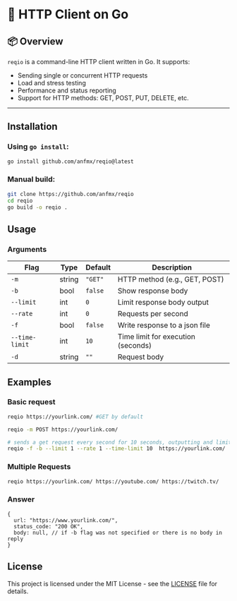# 📘 HTTP Client on Go

## 📦 Overview

`reqio` is a command-line HTTP client written in Go. It supports:

- Sending single or concurrent HTTP requests
- Load and stress testing
- Performance and status reporting
- Support for HTTP methods: GET, POST, PUT, DELETE, etc.

---

## Installation

### Using `go install`:

```bash
go install github.com/anfmx/reqio@latest
```

### Manual build:

```bash
git clone https://github.com/anfmx/reqio
cd reqio
go build -o reqio .
```

## Usage

### Arguments

| Flag           | Type   | Default | Description                        |
| -------------- | ------ | ------- | ---------------------------------- |
| `-m`           | string | `"GET"` | HTTP method (e.g., GET, POST)      |
| `-b`           | bool   | `false` | Show response body                 |
| `--limit`      | int    | `0`     | Limit response body output         |
| `--rate`       | int    | `0`     | Requests per second                |
| `-f`           | bool   | `false` | Write response to a json file      |
| `--time-limit` | int    | `10`    | Time limit for execution (seconds) |
| `-d`           | string | `""`    | Request body                       |

## Examples

### Basic request

```bash
reqio https://yourlink.com/ #GET by default
```

```bash
reqio -m POST https://yourlink.com/
```

```bash
# sends a get request every second for 10 seconds, outputting and limiting the request body to 1 element and writes the result to a file
reqio -f -b --limit 1 --rate 1 --time-limit 10  https://yourlink.com/
```

### Multiple Requests

```bash
reqio https://yourlink.com/ https://youtube.com/ https://twitch.tv/
```

### Answer

```json5
{
  url: "https://www.yourlink.com/",
  status_code: "200 OK",
  body: null, // if -b flag was not specified or there is no body in reply
}
```

## License

This project is licensed under the MIT License - see the [LICENSE](./LICENSE) file for details.
